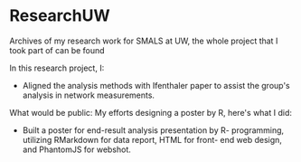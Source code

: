 # ResearchUW
Archives of my research work for SMALS at UW, the whole project that I took part of can be found

In this research project, I:

- Aligned the analysis methods with Ifenthaler paper to assist the group's analysis in network measurements.

What would be public: My efforts designing a poster by R, here's what I did:
- Built a poster for end-result analysis presentation by R- programming, utilizing RMarkdown for data report, HTML for front- end web design, and PhantomJS for webshot. 
